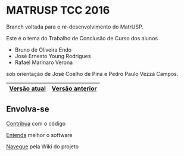 MATRUSP TCC 2016
================

Branch voltada para o _re_-desenvolvimento do MatrUSP. 

Este é o tema do Trabalho de Conclusão de Curso dos alunos

- Bruno de Oliveira Endo
- José Ernesto Young Rodrigues
- Rafael Marinaro Verona

sob orientação de José Coelho de Pina e Pedro Paulo Vezzá Campos.

| [Versão atual] | [Versão anterior] |
|:--------------:|:-----------------:|

[Versão atual]: http://matrusp.github.io/matrusp/
[Versão anterior]: http://bcc.ime.usp.br/matrusp/

Envolva-se
----------
[Contribua](https://github.com/matrusp/matrusp/wiki/Contribute) com o código

[Entenda](https://github.com/matrusp/matrusp/wiki/Design) melhor o software

[Navegue](https://github.com/matrusp/matrusp/wiki) pela Wiki do projeto
